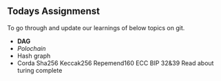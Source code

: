 ## Todays Assignmenst
To go through and update our learnings of below topics on git. 

* **DAG**
* _Polochain_
* Hash graph
* Corda
Sha256
Keccak256
Repemend160
ECC
BIP 32&39
Read about turing complete